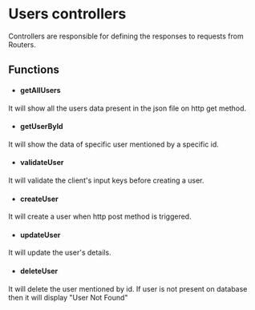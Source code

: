# Users controllers

Controllers are responsible for defining the responses to requests from Routers.

## Functions
- #### getAllUsers
It will show all the users data present in the json file on http get method.

- #### getUserById
It will show the data of specific user mentioned by a specific id.

- #### validateUser
It will validate the client's input keys before creating a user.

- #### createUser
It will create a user when http post method is triggered.

- #### updateUser
It will update the user's details.

- #### deleteUser
It will delete the user mentioned by id.
If user is not present on database then it will display "User Not Found"
